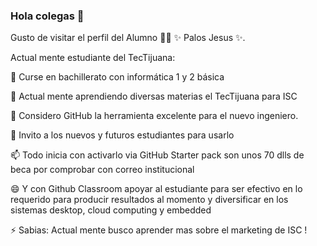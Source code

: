 ### Hola colegas 👋
Gusto de visitar el perfil del Alumno 👨‍🏫 ✨ Palos Jesus ✨.

Actual mente estudiante del TecTijuana:

🔭 Curse en bachillerato con informática 1 y 2 básica

📲 Actual mente aprendiendo diversas materias el TecTijuana para ISC

🤔 Considero GitHub la herramienta excelente para el nuevo ingeniero.

💬 Invito a los nuevos y futuros estudiantes para usarlo

📫 Todo inicia con activarlo via GitHub Starter pack son unos 70 dlls de beca por comprobar con correo institucional

😄 Y con Github Classroom apoyar al estudiante para ser efectivo en lo requerido para producir resultados al momento y diversificar en los sistemas desktop, cloud computing y embedded

⚡ Sabias: Actual mente busco aprender mas sobre el marketing de ISC !

<!--
**JPalos-5000/JPalos-5000** is a ✨ _special_ ✨ repository because its `README.md` (this file) appears on your GitHub profile.
